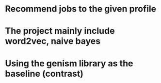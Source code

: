 # Recommend jobs to the given profile
# The project mainly include word2vec, naive bayes
# Using the genism library as the baseline (contrast)
